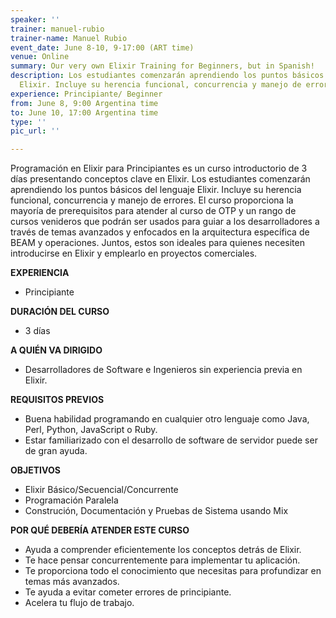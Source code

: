 ```yaml
---
speaker: ''
trainer: manuel-rubio
trainer-name: Manuel Rubio
event_date: June 8-10, 9-17:00 (ART time)
venue: Online
summary: Our very own Elixir Training for Beginners, but in Spanish!
description: Los estudiantes comenzarán aprendiendo los puntos básicos del lenguaje
  Elixir. Incluye su herencia funcional, concurrencia y manejo de errores.
experience: Principiante/ Beginner
from: June 8, 9:00 Argentina time
to: June 10, 17:00 Argentina time
type: ''
pic_url: ''

---
```

Programación en Elixir para Principiantes es un curso introductorio de 3 días presentando conceptos clave en Elixir. Los estudiantes comenzarán aprendiendo los puntos básicos del lenguaje Elixir. Incluye su herencia funcional, concurrencia y manejo de errores. El curso proporciona la mayoría de prerequisitos para atender al curso de OTP y un rango de cursos venideros que podrán ser usados para guiar a los desarrolladores a través de temas avanzados y enfocados en la arquitectura específica de BEAM y operaciones. Juntos, estos son ideales para quienes necesiten introducirse en Elixir y emplearlo en proyectos comerciales.

**EXPERIENCIA**

* Principiante

**DURACIÓN DEL CURSO**

* 3 días

**A QUIÉN VA DIRIGIDO**

* Desarrolladores de Software e Ingenieros sin experiencia previa en Elixir.

**REQUISITOS PREVIOS**

* Buena habilidad programando en cualquier otro lenguaje como Java, Perl, Python, JavaScript o Ruby.
* Estar familiarizado con el desarrollo de software de servidor puede ser de gran ayuda.

**OBJETIVOS**

* Elixir Básico/Secuencial/Concurrente
* Programación Paralela
* Construción, Documentación y Pruebas de Sistema usando Mix

**POR QUÉ DEBERÍA ATENDER ESTE CURSO**

* Ayuda a comprender eficientemente los conceptos detrás de Elixir.
* Te hace pensar concurrentemente para implementar tu aplicación.
* Te proporciona todo el conocimiento que necesitas para profundizar en temas más avanzados.
* Te ayuda a evitar cometer errores de principiante.
* Acelera tu flujo de trabajo.
